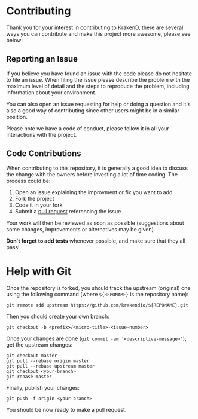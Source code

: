 # Contributing

Thank you for your interest in contributing to KrakenD, there are several ways
you can contribute and make this project more awesome, please see below:

## Reporting an Issue

If you believe you have found an issue with the code please do not hesitate to file an issue. When
filing the issue please describe the problem with the maximum level of detail
and the steps to reproduce the problem, including information about your
environment.

You can also open an issue requesting for help or doing a question and it's
also a good way of contributing since other users might be in a similar
position.

Please note we have a code of conduct, please follow it in all your interactions with the project.

## Code Contributions

When contributing to this repository, it is generally a good idea to discuss
the change with the owners before investing a lot of time coding. The process
could be:

1. Open an issue explaining the improvment or fix you want to add
2. Fork the project
3. Code it in your fork
4. Submit a [pull request](https://help.github.com/articles/creating-a-pull-request) referencing the issue


Your work will then be reviewed as soon as possible (suggestions about some
changes, improvements or alternatives may be given).

**Don't forget to add tests** whenever possible, and make sure that they all pass!

# Help with Git

Once the repository is forked, you should track the upstream (original) one
using the following command (where `${REPONAME}` is the repository name):

    git remote add upstream https://github.com/krakendio/${REPONAME}.git

Then you should create your own branch:

    git checkout -b <prefix>/<micro-title>-<issue-number>

Once your changes are done (`git commit -am '<descriptive-message>'`), get the
upstream changes:

    git checkout master
    git pull --rebase origin master
    git pull --rebase upstream master
    git checkout <your-branch>
    git rebase master

Finally, publish your changes:

    git push -f origin <your-branch>

You should be now ready to make a pull request.
